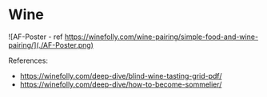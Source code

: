 # Wine

![AF-Poster - ref https://winefolly.com/wine-pairing/simple-food-and-wine-pairing/](./AF-Poster.png)

References:
- https://winefolly.com/deep-dive/blind-wine-tasting-grid-pdf/
- https://winefolly.com/deep-dive/how-to-become-sommelier/
